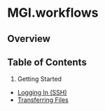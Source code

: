 # MGI.workflows

## Overview

## Table of Contents
1. Getting Started
  * [Logging In (SSH)](./SSH.md "Logging In (SSH)")
  * [Transferring Files](./Globus.md "Transferring Files")
